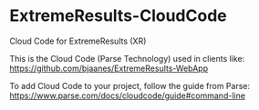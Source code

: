 # ExtremeResults-CloudCode
Cloud Code for ExtremeResults (XR)

This is the Cloud Code (Parse Technology) used in clients like:
https://github.com/bjaanes/ExtremeResults-WebApp


To add Cloud Code to your project, follow the guide from Parse: https://www.parse.com/docs/cloudcode/guide#command-line
